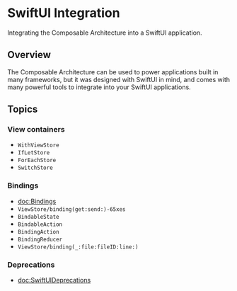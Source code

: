 # SwiftUI Integration

Integrating the Composable Architecture into a SwiftUI application.

## Overview

The Composable Architecture can be used to power applications built in many frameworks, but it was designed with SwiftUI in mind, and comes with many powerful tools to integrate into your SwiftUI applications.

## Topics

### View containers

- ``WithViewStore``
- ``IfLetStore``
- ``ForEachStore``
- ``SwitchStore``

### Bindings

- <doc:Bindings>
- ``ViewStore/binding(get:send:)-65xes``
- ``BindableState``
- ``BindableAction``
- ``BindingAction``
- ``BindingReducer``
- ``ViewStore/binding(_:file:fileID:line:)``

<!--DocC: Can't currently document `View` extensions-->
<!--### View Modifiers-->

### Deprecations

- <doc:SwiftUIDeprecations>
